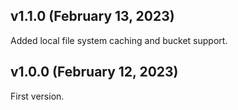 ## v1.1.0 (February 13, 2023)

Added local file system caching and bucket support.

## v1.0.0 (February 12, 2023)

First version. 
